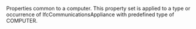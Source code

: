 Properties common to a computer. This property set is applied to a type or occurrence of IfcCommunicationsAppliance with predefined type of COMPUTER.